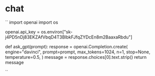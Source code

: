 # chat

``
import openai
import os

openai.api_key = os.environ["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"]

def ask_gpt(prompt):
    response = openai.Completion.create(
        engine="davinci",
        prompt=prompt,
        max_tokens=1024,
        n=1,
        stop=None,
        temperature=0.5,
    )
    message = response.choices[0].text.strip()
    return message

``

